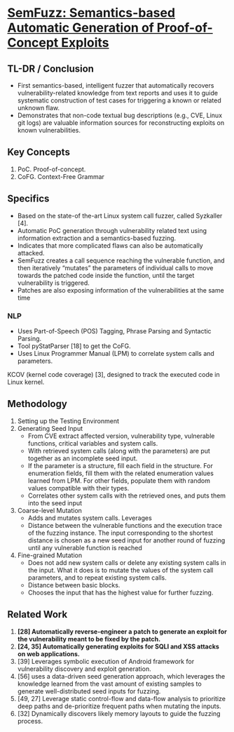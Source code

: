 ﻿# [SemFuzz: Semantics-based Automatic Generation of Proof-of-Concept Exploits](https://homes.luddy.indiana.edu/xw7/papers/p2139-you.pdf)
## TL-DR / Conclusion

* First semantics-based, intelligent fuzzer that automatically recovers vulnerability-related knowledge from text reports and uses it to guide systematic construction of test cases for triggering a known or related unknown flaw.
* Demonstrates that non-code textual bug descriptions (e.g., CVE, Linux git logs) are valuable information sources for reconstructing exploits on known vulnerabilities.

## Key Concepts
1. PoC. Proof-of-concept.
2. CoFG. Context-Free Grammar

## Specifics
* Based on the state-of the-art Linux system call fuzzer, called Syzkaller [4].
* Automatic PoC generation through vulnerability related text using information extraction and a semantics-based fuzzing.
* Indicates that more complicated flaws can also be automatically attacked.
* SemFuzz creates a call sequence reaching the vulnerable function, and then iteratively “mutates” the parameters of individual calls to move towards the patched code inside the function, until the target vulnerability is triggered.
* Patches are also exposing information of the vulnerabilities at the same time

### NLP
* Uses Part-of-Speech (POS) Tagging, Phrase Parsing and Syntactic Parsing.
* Tool pyStatParser [18] to get the CoFG.
* Uses Linux Programmer Manual (LPM) to correlate system calls and parameters.

KCOV (kernel code coverage) [3], designed to track the executed code in Linux kernel.

## Methodology
1. Setting up the Testing Environment
2. Generating Seed Input
	* From CVE extract affected version, vulnerability type, vulnerable functions, critical variables and system calls.
	* With retrieved system calls (along with the parameters) are put together as an incomplete seed input.
	* If the parameter is a structure, fill each field in the structure. For enumeration fields, fill them with the related enumeration values learned from LPM. For other fields, populate them with random values compatible with their types.
	* Correlates other system calls with the retrieved ones, and puts them into the seed input
3. Coarse-level Mutation
	* Adds and mutates system calls. Leverages 
	* Distance between the vulnerable functions and the execution trace of the fuzzing instance. The input corresponding to the shortest distance is chosen as a new seed input for another round of fuzzing until any vulnerable function is reached
4. Fine-grained Mutation
	* Does not add new system calls or delete any existing system calls in the input. What it does is to mutate the values of the system call parameters, and to repeat existing system calls.
	* Distance between basic blocks.
	* Chooses the input that has the highest value for further fuzzing.

## Related Work
1. **[28] Automatically reverse-engineer a patch to generate an exploit for the vulnerability meant to be fixed by the patch.**
2. **[24, 35] Automatically generating exploits for SQLI and XSS attacks on web applications.**
3. [39] Leverages symbolic execution of Android framework for vulnerability discovery and exploit generation.
4. [56] uses a data-driven seed generation approach, which leverages the knowledge learned from the vast amount of existing samples to generate well-distributed seed inputs for fuzzing.
5. [49, 27] Leverage static control-flow and data-flow analysis to prioritize deep paths and de-prioritize frequent paths when mutating the inputs.
6. [32] Dynamically discovers likely memory layouts to guide the fuzzing process.

